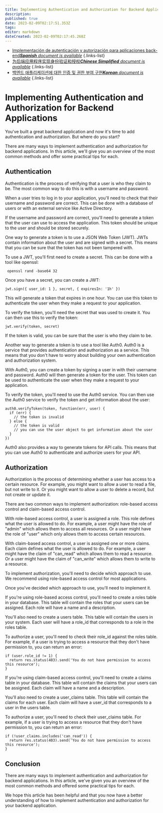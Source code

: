 ```yaml
---
title: Implementing Authentication and Authorization for Backend Applications
description: 
published: true
date: 2023-02-09T02:17:51.353Z
tags: 
editor: markdown
dateCreated: 2023-02-09T02:17:45.268Z
---
```


- [Implementación de autenticación y autorización para aplicaciones back-end***Spanish** document is available*](/es/Knowledge-base/Backend/implementing-authentication-and-authorization-for-backend-applications)
{.links-list}
- [为后端应用程序实现身份验证和授权***Chinese Simplified** document is available*](/zh/Knowledge-base/Backend/implementing-authentication-and-authorization-for-backend-applications)
{.links-list}
- [백엔드 애플리케이션에 대한 인증 및 권한 부여 구현***Korean** document is available*](/ko/Knowledge-base/Backend/implementing-authentication-and-authorization-for-backend-applications)
{.links-list}

      
# Implementing Authentication and Authorization for Backend Applications

You've built a great backend application and now it's time to add authentication and authorization. But where do you start?

There are many ways to implement authentication and authorization for backend applications. In this article, we'll give you an overview of the most common methods and offer some practical tips for each.

## Authentication

Authentication is the process of verifying that a user is who they claim to be. The most common way to do this is with a username and password.

When a user tries to log in to your application, you'll need to check that their username and password are correct. This can be done with a database of users or with an external service like Active Directory.

If the username and password are correct, you'll need to generate a token that the user can use to access the application. This token should be unique to the user and should be stored securely.

One way to generate a token is to use a JSON Web Token (JWT). JWTs contain information about the user and are signed with a secret. This means that you can be sure that the token has not been tampered with.

To use a JWT, you'll first need to create a secret. This can be done with a tool like openssl:

```
 openssl rand -base64 32
```

Once you have a secret, you can create a JWT:

```
jwt.sign({ user_id: 1 }, secret, { expiresIn: '1h' })
```

This will generate a token that expires in one hour. You can use this token to authenticate the user when they make a request to your application.

To verify the token, you'll need the secret that was used to create it. You can then use this to verify the token:

```
jwt.verify(token, secret)
```

If the token is valid, you can be sure that the user is who they claim to be.

Another way to generate a token is to use a tool like Auth0. Auth0 is a service that provides authentication and authorization as a service. This means that you don't have to worry about building your own authentication and authorization system.

With Auth0, you can create a token by signing a user in with their username and password. Auth0 will then generate a token for the user. This token can be used to authenticate the user when they make a request to your application.

To verify the token, you'll need to use the Auth0 service. You can then use the Auth0 service to verify the token and get information about the user:

```
auth0.verifyToken(token, function(err, user) {
  if (err) {
    // the token is invalid
  } else {
    // the token is valid
    // you can use the user object to get information about the user
  }
})
```

 Auth0 also provides a way to generate tokens for API calls. This means that you can use Auth0 to authenticate and authorize users for your API.

## Authorization

Authorization is the process of determining whether a user has access to a certain resource. For example, you might want to allow a user to read a file, but not write to it. Or you might want to allow a user to delete a record, but not create or update it.

There are two common ways to implement authorization: role-based access control and claim-based access control.

With role-based access control, a user is assigned a role. This role defines what the user is allowed to do. For example, a user might have the role of "admin" which allows them to access all resources. Or a user might have the role of "user" which only allows them to access certain resources.

With claim-based access control, a user is assigned one or more claims. Each claim defines what the user is allowed to do. For example, a user might have the claim of "can_read" which allows them to read a resource. Or a user might have the claim of "can_write" which allows them to write to a resource.

To implement authorization, you'll need to decide which approach to use. We recommend using role-based access control for most applications.

Once you've decided which approach to use, you'll need to implement it.

If you're using role-based access control, you'll need to create a roles table in your database. This table will contain the roles that your users can be assigned. Each role will have a name and a description.

You'll also need to create a users table. This table will contain the users in your system. Each user will have a role_id that corresponds to a role in the roles table.

To authorize a user, you'll need to check their role_id against the roles table. For example, if a user is trying to access a resource that they don't have permission to, you can return an error:

```
if (user.role_id != 1) {
  return res.status(403).send('You do not have permission to access this resource');
}
```

If you're using claim-based access control, you'll need to create a claims table in your database. This table will contain the claims that your users can be assigned. Each claim will have a name and a description.

You'll also need to create a user_claims table. This table will contain the claims for each user. Each claim will have a user_id that corresponds to a user in the users table.

To authorize a user, you'll need to check their user_claims table. For example, if a user is trying to access a resource that they don't have permission to, you can return an error:

```
if (!user_claims.includes('can_read')) {
  return res.status(403).send('You do not have permission to access this resource');
}
```

## Conclusion

There are many ways to implement authentication and authorization for backend applications. In this article, we've given you an overview of the most common methods and offered some practical tips for each.

We hope this article has been helpful and that you now have a better understanding of how to implement authentication and authorization for your backend application.